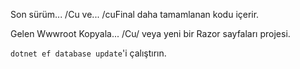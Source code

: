 Son sürüm... /Cu ve... /cuFinal daha tamamlanan kodu içerir.

Gelen Wwwroot Kopyala... /Cu/ veya yeni bir Razor sayfaları projesi.

`dotnet ef database update`'i çalıştırın.
